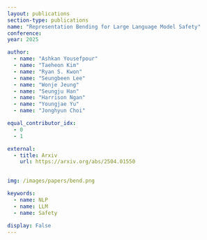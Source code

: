 ```yaml
---
layout: publications
section-type: publications
name: "Representation Bending for Large Language Model Safety"
conference:  
year: 2025

author:
  - name: "Ashkan Yousefpour"
  - name: "Taeheon Kim"
  - name: "Ryan S. Kwon"
  - name: "Seungbeen Lee"
  - name: "Wonje Jeung"
  - name: "Seungju Han"
  - name: "Harrison Ngan"
  - name: "Youngjae Yu"
  - name: "Jonghyun Choi"

equal_contributor_idx:
  - 0
  - 1

external:
  - title: Arxiv
    url: https://arxiv.org/abs/2504.01550
  

img: /images/papers/bend.png

keywords:
  - name: NLP
  - name: LLM
  - name: Safety
  
display: False
---
```

